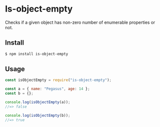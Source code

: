 # Is-object-empty

Checks if a given object has non-zero number of enumerable properties or not.

## Install

```bash
$ npm install is-object-empty
```

## Usage

```js
const isObjectEmpty = require("is-object-empty");

const a = { name: "Pegasus", age: 14 };
const b = {};

console.log(isObjectEmpty(a));
//=> false

console.log(isObjectEmpty(b));
//=> true
```
